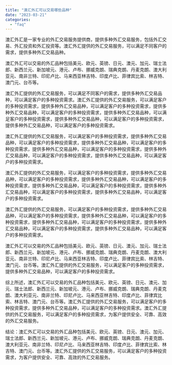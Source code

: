 ```yaml
---
title: "澳汇外汇可以交易哪些品种"
date: "2023-03-21"
categories: 
  - "faq"
---
```


澳汇外汇是一家专业的外汇交易服务提供商，提供多种外汇交易服务，包括外汇交易、外汇投资和外汇投资等。澳汇外汇提供的外汇交易服务，可以满足不同客户的需求，提供多种外汇交易品种。

澳汇外汇可以交易的外汇品种包括美元、欧元、英镑、日元、澳元、加元、瑞士法郎、新西兰元、新加坡元、港元、卢布、挪威克朗、瑞典克朗、丹麦克朗、澳大利亚元、南非兰特、印尼卢比、马来西亚林吉特、印度卢比、菲律宾比索、林吉特、澳门元、台币等。

澳汇外汇提供的外汇交易服务，可以满足不同客户的需求，提供多种外汇交易品种，可以满足客户的多种投资需求。澳汇外汇提供的外汇交易服务，可以满足客户的多种投资需求，提供多种外汇交易品种，可以满足客户的多种投资需求，提供多种外汇交易品种，可以满足客户的多种投资需求，提供多种外汇交易品种，可以满足客户的多种投资需求，提供多种外汇交易品种，可以满足客户的多种投资需求，提供多种外汇交易品种，可以满足客户的多种投资需求。

澳汇外汇提供的外汇交易服务，可以满足客户的多种投资需求，提供多种外汇交易品种，可以满足客户的多种投资需求，提供多种外汇交易品种，可以满足客户的多种投资需求，提供多种外汇交易品种，可以满足客户的多种投资需求，提供多种外汇交易品种，可以满足客户的多种投资需求，提供多种外汇交易品种，可以满足客户的多种投资需求。

澳汇外汇提供的外汇交易服务，可以满足客户的多种投资需求，提供多种外汇交易品种，可以满足客户的多种投资需求，提供多种外汇交易品种，可以满足客户的多种投资需求，提供多种外汇交易品种，可以满足客户的多种投资需求，提供多种外汇交易品种，可以满足客户的多种投资需求，提供多种外汇交易品种，可以满足客户的多种投资需求。

澳汇外汇提供的外汇交易服务，可以满足客户的多种投资需求，提供多种外汇交易品种，可以满足客户的多种投资需求，提供多种外汇交易品种，可以满足客户的多种投资需求，提供多种外汇交易品种，可以满足客户的多种投资需求，提供多种外汇交易品种，可以满足客户的多种投资需求，提供多种外汇交易品种，可以满足客户的多种投资需求。

澳汇外汇可以交易的外汇品种包括美元、欧元、英镑、日元、澳元、加元、瑞士法郎、新西兰元、新加坡元、港元、卢布、挪威克朗、瑞典克朗、丹麦克朗、澳大利亚元、南非兰特、印尼卢比、马来西亚林吉特、印度卢比、菲律宾比索、林吉特、澳门元、台币等。澳汇外汇提供的外汇交易服务，可以满足客户的多种投资需求，提供多种外汇交易品种，可以满足客户的多种投资需求。

综上所述，澳汇外汇可以交易的外汇品种包括美元、欧元、英镑、日元、澳元、加元、瑞士法郎、新西兰元、新加坡元、港元、卢布、挪威克朗、瑞典克朗、丹麦克朗、澳大利亚元、南非兰特、印尼卢比、马来西亚林吉特、印度卢比、菲律宾比索、林吉特、澳门元、台币等。澳汇外汇提供的外汇交易服务，可以满足客户的多种投资需求，提供多种外汇交易品种，可以满足客户的多种投资需求。澳汇外汇提供的外汇交易服务，可以满足客户的多种投资需求，为客户提供安全、可靠、高效的外汇交易服务。

结论：澳汇外汇可以交易的外汇品种包括美元、欧元、英镑、日元、澳元、加元、瑞士法郎、新西兰元、新加坡元、港元、卢布、挪威克朗、瑞典克朗、丹麦克朗、澳大利亚元、南非兰特、印尼卢比、马来西亚林吉特、印度卢比、菲律宾比索、林吉特、澳门元、台币等。澳汇外汇提供的外汇交易服务，可以满足客户的多种投资需求，为客户提供安全、可靠、高效的外汇交易服务。
